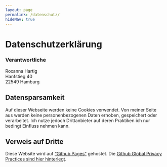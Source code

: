 ```yaml
---
layout: page
permalink: /datenschutz/
hideNav: true
---
```


# Datenschutzerklärung

### Verantwortliche

Roxanna Hartig  
Hanfstieg 40  
22549 Hamburg

## Datensparsamkeit

Auf dieser Webseite werden keine Cookies verwendet. Von meiner Seite aus werden keine personenbezogenen Daten erhoben, gespeichert oder verarbeitet. Ich nutze jedoch Drittanbieter auf deren Praktiken ich nur bedingt Einfluss nehmen kann.

## Verweis auf Dritte

Diese Website wird auf [“Github Pages”](https://help.github.com/articles/what-is-github-pages/) gehostet. Die [Github Global Privacy Practices sind hier hinterlegt](https://help.github.com/articles/global-privacy-practices/).
